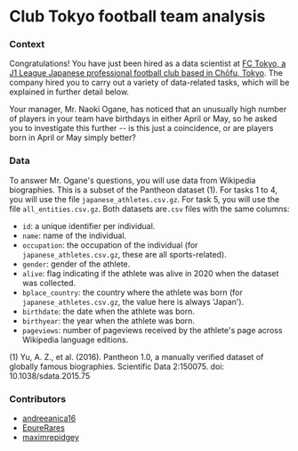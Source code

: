 <h1>Club Tokyo football team analysis</h1>

<h3>Context</h3>

Congratulations! You have just been hired as a data scientist at [FC Tokyo, a J1 League Japanese professional football club based in Chōfu, Tokyo](https://en.wikipedia.org/wiki/FC_Tokyo). The company hired you to carry out a variety of data-related tasks, which will be explained in further detail below.

Your manager, Mr. Naoki Ogane, has noticed that an unusually high number of players in your team have birthdays in either April or May, so he asked you to investigate this further -- is this just a coincidence, or are players born in April or May simply better?

<h3>Data</h3>

To answer Mr. Ogane's questions, you will use data from Wikipedia biographies. This is a subset of the Pantheon dataset (1). For tasks 1 to 4, you will use the file `japanese_athletes.csv.gz`. For task 5, you will use the file `all_entities.csv.gz`. Both datasets are`.csv` files with the same columns:

- `id`: a unique identifier per individual.
- `name`: name of the individual.
- `occupation`: the occupation of the individual (for `japanese_athletes.csv.gz`, these are all sports-related).
- `gender`: gender of the athlete.
- `alive`: flag indicating if the athlete was alive in 2020 when the dataset was collected.
- `bplace_country`: the country where the athlete was born  (for `japanese_athletes.csv.gz`, the value here is always 'Japan').
- `birthdate`: the date when the athlete was born.
- `birthyear`: the year when the athlete was born.
- `pageviews`: number of pageviews received by the athlete's page across Wikipedia language editions.

(1) Yu, A. Z., et al. (2016). Pantheon 1.0, a manually verified dataset of globally famous biographies. Scientific Data 2:150075. doi: 10.1038/sdata.2015.75

<h3>Contributors</h3>

<ul>
    <li>
        <a href="https://github.com/andreeanica16">andreeanica16</a>
    </li>
    <li>
        <a href="https://github.com/EpureRares">EpureRares</a>
    </li>
    <li>
        <a href="https://github.com/maximrepidgey">maximrepidgey</a>
    </li>
</ul>
